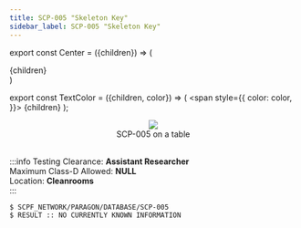 ```yaml
---
title: SCP-005 "Skeleton Key"
sidebar_label: SCP-005 "Skeleton Key"
---
```


export const Center = ({children}) => (
   <div
      style={{
         "textAlign": "center"
      }}>
      {children}
   </div>
)

export const TextColor = ({children, color}) => (
<span
style={{
      color: color,
    }}>
{children}
</span>
);

<Center><img src="https://imgur.com/wuz0ioJ.png"/></Center>
<Center>SCP-005 on a table</Center>

<br />

:::info
Testing Clearance: <TextColor color="#735cff">**Assistant Researcher**</TextColor> <br />
Maximum Class-D Allowed: <TextColor color="#FF6A00">**NULL**</TextColor> <br />
Location: <TextColor color="#3161c1">**Cleanrooms**</TextColor> <br />
:::

```
$ SCPF_NETWORK/PARAGON/DATABASE/SCP-005
$ RESULT :: NO CURRENTLY KNOWN INFORMATION
```